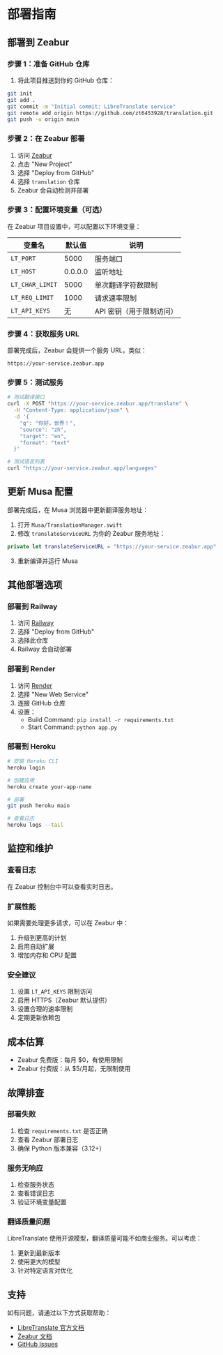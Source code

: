 # 部署指南

## 部署到 Zeabur

### 步骤 1：准备 GitHub 仓库

1. 将此项目推送到你的 GitHub 仓库：
```bash
git init
git add .
git commit -m "Initial commit: LibreTranslate service"
git remote add origin https://github.com/zt6453928/translation.git
git push -u origin main
```

### 步骤 2：在 Zeabur 部署

1. 访问 [Zeabur](https://zeabur.com)
2. 点击 "New Project"
3. 选择 "Deploy from GitHub"
4. 选择 `translation` 仓库
5. Zeabur 会自动检测并部署

### 步骤 3：配置环境变量（可选）

在 Zeabur 项目设置中，可以配置以下环境变量：

| 变量名 | 默认值 | 说明 |
|--------|--------|------|
| `LT_PORT` | 5000 | 服务端口 |
| `LT_HOST` | 0.0.0.0 | 监听地址 |
| `LT_CHAR_LIMIT` | 5000 | 单次翻译字符数限制 |
| `LT_REQ_LIMIT` | 1000 | 请求速率限制 |
| `LT_API_KEYS` | 无 | API 密钥（用于限制访问） |

### 步骤 4：获取服务 URL

部署完成后，Zeabur 会提供一个服务 URL，类似：
```
https://your-service.zeabur.app
```

### 步骤 5：测试服务

```bash
# 测试翻译接口
curl -X POST "https://your-service.zeabur.app/translate" \
  -H "Content-Type: application/json" \
  -d '{
    "q": "你好，世界！",
    "source": "zh",
    "target": "en",
    "format": "text"
  }'

# 测试语言列表
curl "https://your-service.zeabur.app/languages"
```

## 更新 Musa 配置

部署完成后，在 Musa 浏览器中更新翻译服务地址：

1. 打开 `Musa/TranslationManager.swift`
2. 修改 `translateServiceURL` 为你的 Zeabur 服务地址：
```swift
private let translateServiceURL = "https://your-service.zeabur.app"
```

3. 重新编译并运行 Musa

## 其他部署选项

### 部署到 Railway

1. 访问 [Railway](https://railway.app)
2. 选择 "Deploy from GitHub"
3. 选择此仓库
4. Railway 会自动部署

### 部署到 Render

1. 访问 [Render](https://render.com)
2. 选择 "New Web Service"
3. 连接 GitHub 仓库
4. 设置：
   - Build Command: `pip install -r requirements.txt`
   - Start Command: `python app.py`

### 部署到 Heroku

```bash
# 安装 Heroku CLI
heroku login

# 创建应用
heroku create your-app-name

# 部署
git push heroku main

# 查看日志
heroku logs --tail
```

## 监控和维护

### 查看日志

在 Zeabur 控制台中可以查看实时日志。

### 扩展性能

如果需要处理更多请求，可以在 Zeabur 中：
1. 升级到更高的计划
2. 启用自动扩展
3. 增加内存和 CPU 配置

### 安全建议

1. 设置 `LT_API_KEYS` 限制访问
2. 启用 HTTPS（Zeabur 默认提供）
3. 设置合理的速率限制
4. 定期更新依赖包

## 成本估算

- Zeabur 免费版：每月 $0，有使用限制
- Zeabur 付费版：从 $5/月起，无限制使用

## 故障排查

### 部署失败

1. 检查 `requirements.txt` 是否正确
2. 查看 Zeabur 部署日志
3. 确保 Python 版本兼容（3.12+）

### 服务无响应

1. 检查服务状态
2. 查看错误日志
3. 验证环境变量配置

### 翻译质量问题

LibreTranslate 使用开源模型，翻译质量可能不如商业服务。可以考虑：
1. 更新到最新版本
2. 使用更大的模型
3. 针对特定语言对优化

## 支持

如有问题，请通过以下方式获取帮助：
- [LibreTranslate 官方文档](https://libretranslate.com/docs)
- [Zeabur 文档](https://zeabur.com/docs)
- [GitHub Issues](https://github.com/zt6453928/translation/issues)
